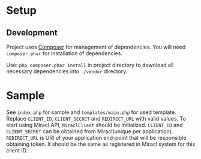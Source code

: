 # Setup

## Development

Project uses [Composer](http://getcomposer.org) for management of dependencies. You will need `composer.phar` for
installation of dependencies.

Use:
`php composer.phar install` in project directory to download all necessary dependencies into `./vendor` directory.

# Sample

See `index.php` for sample and `templates/main.php` for used template.
Replace `CLIENT_ID`, `CLIENT_SECRET` and `REDIRECT_URL` with valid values.
To start using Miracl API, `MiraclClient` should be initialized. `CLIENT_ID` and `CLIENT_SECRET` can be obtained from
Miracl(unique per application). `REDIRECT_URL` is URI of your application end-point that will be responsible obtaining
token. It should be the same as registered in Miracl system for this client ID.
